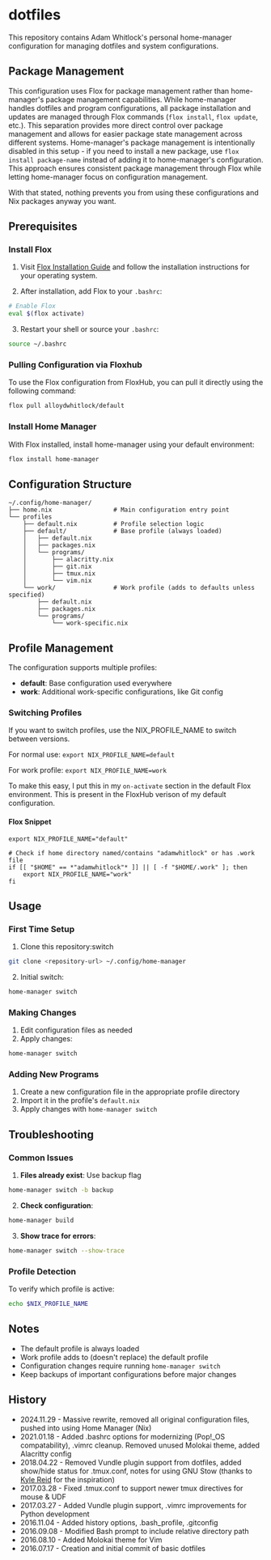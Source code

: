 
# dotfiles

This repository contains Adam Whitlock's personal home-manager configuration for managing dotfiles and system configurations. 

## Package Management

This configuration uses Flox for package management rather than home-manager's package management capabilities. While home-manager handles dotfiles and program configurations, all package installation and updates are managed through Flox commands (`flox install`, `flox update`, etc.). This separation provides more direct control over package management and allows for easier package state management across different systems. Home-manager's package management is intentionally disabled in this setup - if you need to install a new package, use `flox install package-name` instead of adding it to home-manager's configuration. This approach ensures consistent package management through Flox while letting home-manager focus on configuration management.

With that stated, nothing prevents you from using these configurations and Nix packages anyway you want.

## Prerequisites

### Install Flox

1. Visit [Flox Installation Guide](https://flox.dev/docs/install-flox/) and follow the installation instructions for your operating system.

2. After installation, add Flox to your `.bashrc`:
```bash
# Enable Flox
eval $(flox activate)
```

3. Restart your shell or source your `.bashrc`:
```bash
source ~/.bashrc
```

### Pulling Configuration via Floxhub

To use the Flox configuration from FloxHub, you can pull it directly using the following command:

```bash
flox pull alloydwhitlock/default
```

### Install Home Manager

With Flox installed, install home-manager using your default environment:
```bash
flox install home-manager
```

## Configuration Structure

```
~/.config/home-manager/
├── home.nix                 # Main configuration entry point
└── profiles
    ├── default.nix          # Profile selection logic
    ├── default/             # Base profile (always loaded)
    │   ├── default.nix
    │   ├── packages.nix
    │   └── programs/
    │       ├── alacritty.nix
    │       ├── git.nix
    │       ├── tmux.nix
    │       └── vim.nix
    └── work/                # Work profile (adds to defaults unless specified)
        ├── default.nix
        ├── packages.nix
        └── programs/
            └── work-specific.nix
```

## Profile Management

The configuration supports multiple profiles:
- **default**: Base configuration used everywhere
- **work**: Additional work-specific configurations, like Git config

### Switching Profiles

If you want to switch profiles, use the NIX_PROFILE_NAME to switch between versions.

For normal use:
`export NIX_PROFILE_NAME=default` 


For work profile:
`export NIX_PROFILE_NAME=work` 


To make this easy, I put this in my `on-activate` section in the default Flox environment. This is present in the FloxHub verison of my default configuration. 


#### Flox Snippet
```
export NIX_PROFILE_NAME="default"

# Check if home directory named/contains "adamwhitlock" or has .work file
if [[ "$HOME" == *"adamwhitlock"* ]] || [ -f "$HOME/.work" ]; then
    export NIX_PROFILE_NAME="work"
fi
```


## Usage

### First Time Setup

1. Clone this repository:switch
```bash
git clone <repository-url> ~/.config/home-manager
```

2. Initial switch:
```bash
home-manager switch
```

### Making Changes

1. Edit configuration files as needed
2. Apply changes:
```bash
home-manager switch
```

### Adding New Programs

1. Create a new configuration file in the appropriate profile directory
2. Import it in the profile's `default.nix`
3. Apply changes with `home-manager switch`

## Troubleshooting

### Common Issues

1. **Files already exist**: Use backup flag
```bash
home-manager switch -b backup
```

2. **Check configuration**:
```bash
home-manager build
```

3. **Show trace for errors**:
```bash
home-manager switch --show-trace
```

### Profile Detection

To verify which profile is active:
```bash
echo $NIX_PROFILE_NAME
```

## Notes

- The default profile is always loaded
- Work profile adds to (doesn't replace) the default profile
- Configuration changes require running `home-manager switch`
- Keep backups of important configurations before major changes



## History
* 2024.11.29 - Massive rewrite, removed all original configuration files, pushed into using Home Manager (Nix) 
* 2021.01.18 - Added .bashrc options for modernizing (Pop!\_OS compatability), .vimrc cleanup. Removed unused Molokai theme, added Alacritty config
* 2018.04.22 - Removed Vundle plugin support from dotfiles, added show/hide status for .tmux.conf, notes for using GNU Stow (thanks to [Kyle Reid](https://github.com/kreid/dotfiles) for the inspiration)
* 2017.03.28 - Fixed .tmux.conf to support newer tmux directives for mouse & UDF
* 2017.03.27 - Added Vundle plugin support, .vimrc improvements for Python development
* 2016.11.04 - Added history options, .bash\_profile, .gitconfig
* 2016.09.08 - Modified Bash prompt to include relative directory path
* 2016.08.10 - Added Molokai theme for Vim
* 2016.07.17 - Creation and initial commit of basic dotfiles
